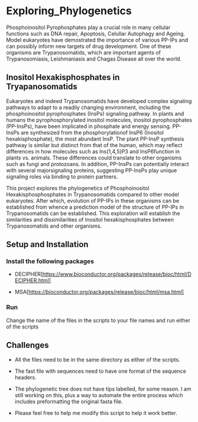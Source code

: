 
# Exploring_Phylogenetics

Phosphoinositol Pyrophosphates play a crucial role in many cellular functions such as DNA repair, Apoptosis, Celullar Autophagy and Ageing. Model eukaryotes have demostrated the importance of various PP-IPs and can possibly inform new targets of drug development. One of these organisms are Trypanosomatids, which are important agents of Trypanosomiasis, Leishmaniasis and Chagas Disease all over the world. 

## Inositol Hexakisphosphates in Tryapanosomatids

Eukaryotes and indeed Trypanosomatids have developed complex signaling pathways to adapt to a readily changing environment, including the phosphoinositol pyrophosphates (InsPs) signaling pathway.  In plants and humans the pyrophosphorylated inositol molecules, inositol pyrophosphates (PP-InsPs), have been implicated in phosphate and energy sensing.  PP-InsPs are synthesized from the phosphorylationof InsP6 (Inositol hexakisphosphate), the most abundant InsP. The plant PP-InsP synthesis pathway is similar but distinct from that of the human, which may reflect differences in how molecules such as Ins(1,4,5)P3 and InsP6function in plants vs.  animals. These differences could translate to other organisms such as fungi and protozoans. In addition, PP-InsPs can potentially interact with several majorsignaling proteins, suggesting PP-InsPs play unique signaling roles via binding to protein partners.

This project explores the phylogenetics of Phosphoinositol Hexakisphosphosphates in Trypanosomatids compared to other model eukaryotes. After which, evolution of PP-IPs in these organisms can be established from whence a prediction model of the structure of PP-IPs in Trypanosomatids can be established. This exploration will establish the similarities and dissimilarities of Inositol hexakisphosphates between Trypanosomatids and other organisms.

## Setup and Installation

### Install the following packages

* DECIPHER[https://www.bioconductor.org/packages/release/bioc/html/DECIPHER.html]

* MSA[https://bioconductor.org/packages/release/bioc/html/msa.html]

### Run

Change the name of the files in the scripts to your file names and run either of the scripts


## Challenges

* All the files need to be in the same directory as either of the scripts.

* The fast file with sequences need to have one format of the sequence headers.

* The phylogenetic tree does not have tips labelled, for some reason. I am still working on this, plus a way to automate the entire process which includes preformatting the original fasta file.

* Please feel free to help me modify this script to help it work better.
